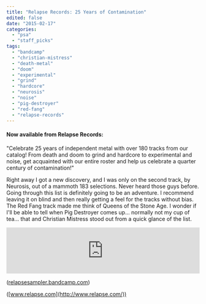 ```yaml
---
title: "Relapse Records: 25 Years of Contamination"
edited: false
date: "2015-02-17"
categories:
  - "psa"
  - "staff_picks"
tags:
  - "bandcamp"
  - "christian-mistress"
  - "death-metal"
  - "doom"
  - "experimental"
  - "grind"
  - "hardcore"
  - "neurosis"
  - "noise"
  - "pig-destroyer"
  - "red-fang"
  - "relapse-records"
---
```


#### Now available from Relapse Records:

"Celebrate 25 years of independent metal with over 180 tracks from our catalog! From death and doom to grind and hardcore to experimental and noise, get acquainted with our entire roster and help us celebrate a quarter century of contamination!"

Right away I got a new discovery, and I was only on the second track, by Neurosis, out of a mammoth 183 selections. Never heard those guys before. Going through this list is definitely going to be an adventure. I recommend leaving it on blind and then really getting a feel for the tracks without bias. The Red Fang track made me think of Queens of the Stone Age. I wonder if I'll be able to tell when Pig Destroyer comes up... normally not my cup of tea... that and Christian Mistress stood out from a quick glance of the list.

<iframe style="border: 0; width: 100%; height: 120px;" src="https://bandcamp.com/EmbeddedPlayer/album=2853377627/size=large/bgcol=ffffff/linkcol=0687f5/tracklist=false/artwork=small/transparent=true/" width="300" height="150" seamless=""><a href="http://relapsesampler.bandcamp.com/album/relapse-records-25-years-of-contamination">Relapse Records: 25 Years of Contamination by Various Artists</a></iframe>

([relapsesampler.bandcamp.com](https://relapsesampler.bandcamp.com/))

([www.relapse.com](http://www.relapse.com/))
